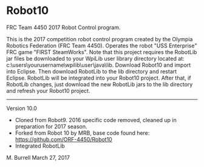 # Robot10
FRC Team 4450 2017 Robot Control program.

This is the 2017 competition robot control program created by the Olympia Robotics Federation (FRC Team 4450).
Operates the robot "USS Enterprise" FRC game "FIRST SteamWorks". 
Note that this project requires the RobotLib jar files be downloaded to your WpiLib user library directory located at: c:\users\yourusername\wpilib\user\java\lib. Download Robot10 and import into Eclipse. Then download RobotLib to the lib directory and restart Eclipse. RobotLib will be integrated into your Robot10 project. After that, if RobotLib changes, just download the new RobotLib jars to the lib directory and refresh your Robot10 project.
**************************************************************************************************************
Version 10.0

*    Cloned from Robot9. 2016 specific code removed, cleaned up in preparation for 2017 season.
* 	 Forked from Robot 10 by MRB, base code found here: https://github.com/ORF-4450/Robot10
* 	 Integrated RobotLib 

M. Burrell
March 27, 2017
